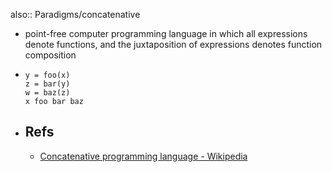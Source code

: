 also:: Paradigms/concatenative
- point-free computer programming language in which all expressions denote functions, and the juxtaposition of expressions denotes function composition
- ```
  y = foo(x)
  z = bar(y)
  w = baz(z)
  x foo bar baz
  ```
- ## Refs
  - [Concatenative programming language - Wikipedia](https://en.wikipedia.org/wiki/Concatenative_programming_language)